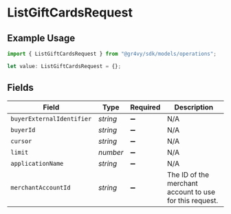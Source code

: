 # ListGiftCardsRequest

## Example Usage

```typescript
import { ListGiftCardsRequest } from "@gr4vy/sdk/models/operations";

let value: ListGiftCardsRequest = {};
```

## Fields

| Field                                                   | Type                                                    | Required                                                | Description                                             |
| ------------------------------------------------------- | ------------------------------------------------------- | ------------------------------------------------------- | ------------------------------------------------------- |
| `buyerExternalIdentifier`                               | *string*                                                | :heavy_minus_sign:                                      | N/A                                                     |
| `buyerId`                                               | *string*                                                | :heavy_minus_sign:                                      | N/A                                                     |
| `cursor`                                                | *string*                                                | :heavy_minus_sign:                                      | N/A                                                     |
| `limit`                                                 | *number*                                                | :heavy_minus_sign:                                      | N/A                                                     |
| `applicationName`                                       | *string*                                                | :heavy_minus_sign:                                      | N/A                                                     |
| `merchantAccountId`                                     | *string*                                                | :heavy_minus_sign:                                      | The ID of the merchant account to use for this request. |